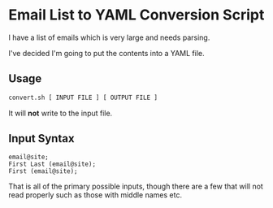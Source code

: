 # Email List to YAML Conversion Script

I have a list of emails which is very large and needs parsing. 

I've decided I'm going to put the contents into a YAML file.

## Usage

```Bash
convert.sh [ INPUT FILE ] [ OUTPUT FILE ]
```

It will **not** write to the input file. 

## Input Syntax

```
email@site;
First Last (email@site);
First (email@site);
```

That is all of the primary possible inputs, though there are a few that will not read properly such as those with middle names etc. 

